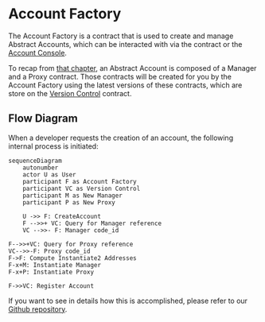 # Account Factory

The Account Factory is a contract that is used to create and manage Abstract Accounts, which can be interacted with via the contract or the [Account Console](account_console.md).

To recap from [that chapter](../framework/architecture.md), an Abstract Account is composed of a Manager and a Proxy
contract. Those contracts will be created for you by the Account Factory using the latest versions of these contracts,
which are store on the [Version Control](version_control.md) contract.

## Flow Diagram

When a developer requests the creation of an account, the following internal process is initiated:

```mermaid
sequenceDiagram
    autonumber
    actor U as User
    participant F as Account Factory
    participant VC as Version Control
    participant M as New Manager
    participant P as New Proxy

    U ->> F: CreateAccount
    F -->>+ VC: Query for Manager reference
    VC -->>- F: Manager code_id

F-->>+VC: Query for Proxy reference
VC-->>-F: Proxy code_id
F->F: Compute Instantiate2 Addresses
F-x+M: Instantiate Manager
F-x+P: Instantiate Proxy

F->>VC: Register Account
```

If you want to see in details how this is accomplished, please refer to
our <a href="https://github.com/AbstractSDK/abstract/tree/main/framework/contracts/native/account-factory" target="_blank">
Github repository</a>.
